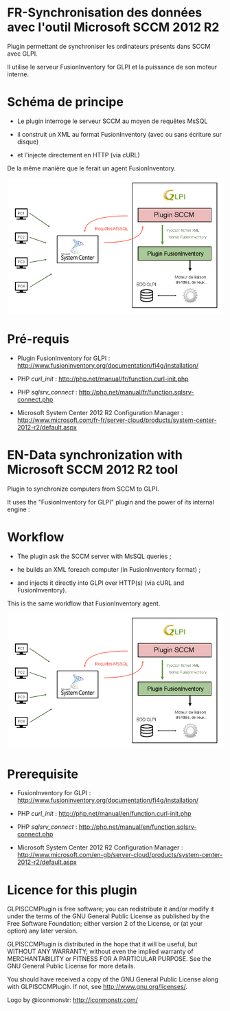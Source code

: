 FR-Synchronisation des données avec l'outil Microsoft SCCM 2012 R2
===

Plugin permettant de synchroniser les ordinateurs présents dans SCCM avec GLPI.

Il utilise le serveur FusionInventory for GLPI et la puissance de son moteur interne.

# Schéma de principe

* Le plugin interroge le serveur SCCM au moyen de requêtes MsSQL

* il construit un XML au format FusionInventory (avec ou sans écriture sur disque)

* et l'injecte directement en HTTP (via cURL)

De la même manière que le ferait un agent FusionInventory.

![GLPISCCMPluginSchema](/screenshots/schema.png "GLPISCCMPluginSchema")

# Pré-requis

* Plugin FusionInventory for GLPI : http://www.fusioninventory.org/documentation/fi4g/installation/

* PHP *curl_init* : http://php.net/manual/fr/function.curl-init.php

* PHP *sqlsrv_connect* : http://php.net/manual/fr/function.sqlsrv-connect.php

* Microsoft System Center 2012 R2 Configuration Manager : http://www.microsoft.com/fr-fr/server-cloud/products/system-center-2012-r2/default.aspx


EN-Data synchronization with Microsoft SCCM 2012 R2 tool
===

Plugin to synchronize computers from SCCM to GLPI.

It uses the "FusionInventory for GLPI" plugin and the power of its internal engine :

# Workflow

* The plugin ask the SCCM server with MsSQL queries ;

* he builds an XML foreach computer (in FusionInventory format) ;

* and injects it directly into GLPI over HTTP(s) (via cURL and FusionInventory).

This is the same workflow that FusionInventory agent.

![GLPISCCMPluginSchema](/screenshots/schema.png "GLPISCCMPluginSchema")

# Prerequisite

* FusionInventory for GLPI : http://www.fusioninventory.org/documentation/fi4g/installation/

* PHP *curl_init* : http://php.net/manual/en/function.curl-init.php

* PHP *sqlsrv_connect* : http://php.net/manual/en/function.sqlsrv-connect.php

* Microsoft System Center 2012 R2 Configuration Manager : http://www.microsoft.com/en-gb/server-cloud/products/system-center-2012-r2/default.aspx


Licence for this plugin
===

GLPISCCMPlugin is free software; you can redistribute it and/or modify
it under the terms of the GNU General Public License as published by
the Free Software Foundation; either version 2 of the License, or
(at your option) any later version.

GLPISCCMPlugin is distributed in the hope that it will be useful,
but WITHOUT ANY WARRANTY; without even the implied warranty of
MERCHANTABILITY or FITNESS FOR A PARTICULAR PURPOSE.  See the
GNU General Public License for more details.

You should have received a copy of the GNU General Public License
along with GLPISCCMPlugin. If not, see <http://www.gnu.org/licenses/>.



Logo by @iconmonstr: http://iconmonstr.com/
